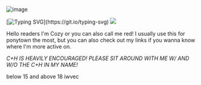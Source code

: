 
![image](https://github.com/user-attachments/assets/f287d161-308e-4069-9d1b-ad1704781555)

[![Typing SVG](https://readme-typing-svg.demolab.com?font=franklin+gothic&duration=3555&pause=10&color=F7AC1D&background=263D5F00&center=true&width=435&lines=YOU+WON'T+LIVE+TO+SEE+THE+NEXT+DAY.)](https://git.io/typing-svg) ![](https://komarev.com/ghpvc/?username=marikinonlein4&label=SLEEPWALKERS&color=e5a141&style=for-the-badge&abbreviated=true)

Hello readers I'm Cozy or you can also call me red!
I usually use this for ponytown the most, but you can also check out my links if you wanna know where I'm more active on.


*C+H IS HEAVILY ENCOURAGED! PLEASE SIT AROUND WITH ME W/ AND W/O THE C+H IN MY NAME!*



below 15 and above 18 iwvec 


